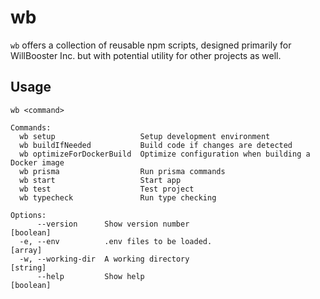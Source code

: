 # wb

`wb` offers a collection of reusable npm scripts,
designed primarily for WillBooster Inc. but with potential utility for other projects as well.

## Usage

```
wb <command>

Commands:
  wb setup                   Setup development environment
  wb buildIfNeeded           Build code if changes are detected
  wb optimizeForDockerBuild  Optimize configuration when building a Docker image
  wb prisma                  Run prisma commands
  wb start                   Start app
  wb test                    Test project
  wb typecheck               Run type checking

Options:
      --version      Show version number                               [boolean]
  -e, --env          .env files to be loaded.                            [array]
  -w, --working-dir  A working directory                                [string]
      --help         Show help                                         [boolean]
```
